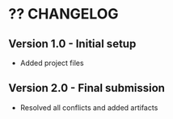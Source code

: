 # ?? CHANGELOG 
## Version 1.0 - Initial setup 
- Added project files 
## Version 2.0 - Final submission 
- Resolved all conflicts and added artifacts 
